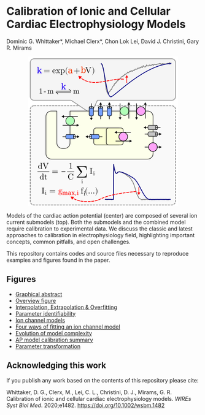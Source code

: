 # Calibration of Ionic and Cellular Cardiac Electrophysiology Models

Dominic G. Whittaker*, Michael Clerx*, Chon Lok Lei, David J. Christini, Gary R. Mirams

<!-- ![Graphical abstract](./fig0-abstract/abstract.png) -->

<p align="center">
  <img src="https://github.com/CardiacModelling/WIRES/blob/master/fig0-abstract/abstract.png">
</p>

Models of the cardiac action potential (center) are composed of several ion current submodels (top).
Both the submodels and the combined model require calibration to experimental data.
We discuss the classic and latest approaches to calibration in electrophysiology field, highlighting important concepts, common pitfalls, and open challenges.

This repository contains codes and source files necessary to reproduce examples and figures found in the paper.

## Figures

- [Graphical abstract](./fig0-abstract)
- [Overview figure](./fig1-overview)
- [Interpolation, Extrapolation & Overfitting](./fig2-overfitting-example)
- [Parameter identifiability](./fig3-parameter-identifiability-example)
- [Ion channel models](./fig4-ion-channel-models)
- [Four ways of fitting an ion channel model](./fig5-4-ways-of-fitting)
- [Evolution of model complexity](./fig6-evolution-model-complexity)
- [AP model calibration summary](./fig7-AP-model-calibration-summary)
- [Parameter transformation](./fig8-parameter-transformation-example)

## Acknowledging this work

If you publish any work based on the contents of this repository please cite:

Whittaker, D. G., Clerx, M., Lei, C. L., Christini, D. J., Mirams, G. R.
Calibration of ionic and cellular cardiac electrophysiology models.
_WIREs Syst Biol Med_. 2020;e1482.
<https://doi.org/10.1002/wsbm.1482>
